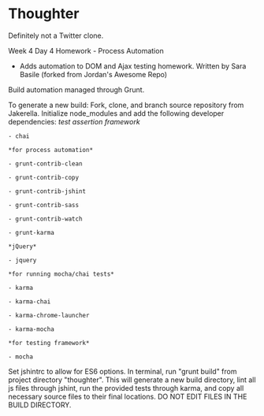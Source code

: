 # Thoughter

Definitely not a Twitter clone.

Week 4 Day 4 Homework - Process Automation
  - Adds automation to DOM and Ajax testing homework.
Written by Sara Basile (forked from Jordan's Awesome Repo)

Build automation managed through Grunt.

To generate a new build:
  Fork, clone, and branch source repository from Jakerella.
  Initialize node_modules and add the following developer dependencies:
    *test assertion framework*

    - chai  

    *for process automation*

    - grunt-contrib-clean

    - grunt-contrib-copy

    - grunt-contrib-jshint

    - grunt-contrib-sass

    - grunt-contrib-watch

    - grunt-karma

    *jQuery*

    - jquery

    *for running mocha/chai tests*

    - karma

    - karma-chai

    - karma-chrome-launcher

    - karma-mocha

    *for testing framework*

    - mocha
    
  Set jshintrc to allow for ES6 options.
  In terminal, run "grunt build" from project directory "thoughter".
    This will generate a new build directory, lint all js files through jshint,
    run the provided tests through karma, and copy all necessary source files to
    their final locations. DO NOT EDIT FILES IN THE BUILD DIRECTORY.
